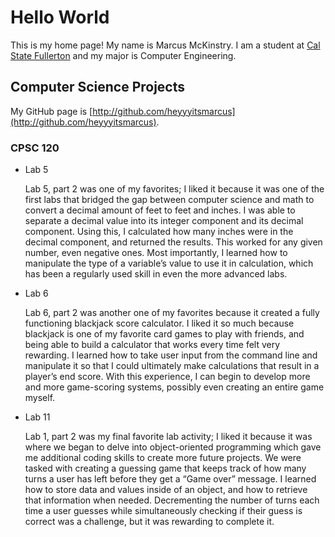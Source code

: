 # Hello World

This is my home page! My name is Marcus McKinstry. I am a student at [Cal State Fullerton](http://www.fullerton.edu/) and my major is Computer Engineering.

## Computer Science Projects

My GitHub page is [http://github.com/heyyyitsmarcus](http://github.com/heyyyitsmarcus).

### CPSC 120

* Lab 5

    Lab 5, part 2 was one of my favorites; I liked it because it was one of the first labs that bridged the gap between computer science and math to convert a decimal amount of feet to feet and inches. I was able to separate a decimal value into its integer component and its decimal component. Using this, I calculated how many inches were in the decimal component, and returned the results. This worked for any given number, even negative ones. Most importantly, I learned how to manipulate the type of a variable’s value to use it in calculation, which has been a regularly used skill in even the more advanced labs.

* Lab 6

    Lab 6, part 2 was another one of my favorites because it created a fully functioning blackjack score calculator. I liked it so much because blackjack is one of my favorite card games to play with friends, and being able to build a calculator that works every time felt very rewarding. I learned how to take user input from the command line and manipulate it so that I could ultimately make calculations that result in a player’s end score. With this experience, I can begin to develop more and more game-scoring systems, possibly even creating an entire game myself.

* Lab 11

    Lab 1, part 2 was my final favorite lab activity; I liked it because it was where we began to delve into object-oriented programming which gave me additional coding skills to create more future projects. We were tasked with creating a guessing game that keeps track of how many turns a user has left before they get a “Game over” message. I learned how to store data and values inside of an object, and how to retrieve that information when needed. Decrementing the number of turns each time a user guesses while simultaneously checking if their guess is correct was a challenge, but it was rewarding to complete it.

